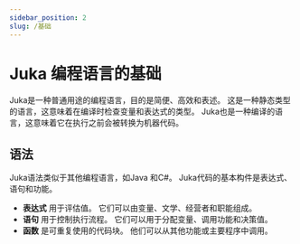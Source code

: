 ```yaml
---
sidebar_position: 2
slug: /基础
---
```


# Juka 编程语言的基础

Juka是一种普通用途的编程语言，目的是简便、高效和表述。 这是一种静态类型的语言，这意味着在编译时检查变量和表达式的类型。 Juka也是一种编译的语言，这意味着它在执行之前会被转换为机器代码。

## 语法

Juka语法类似于其他编程语言，如Java 和C#。 Juka代码的基本构件是表达式、语句和功能。

* **表达式** 用于评估值。 它们可以由变量、文学、经营者和职能组成。
* **语句** 用于控制执行流程。 它们可以用于分配变量、调用功能和决策值。
* **函数** 是可重复使用的代码块。 他们可以从其他功能或主要程序中调用。

